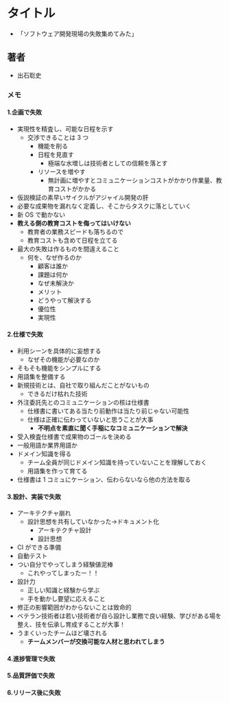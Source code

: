 # タイトル

- 「ソフトウェア開発現場の失敗集めてみた」

## 著者

- 出石聡史

### メモ

#### 1.企画で失敗

- 実現性を精査し、可能な日程を示す
  - 交渉できることは 3 つ
    - 機能を削る
    - 日程を見直す
      - 極端な水増しは技術者としての信頼を落とす
    - リソースを増やす
      - 無計画に増やすとコミュニケーションコストがかかり作業量、教育コストがかかる
- 仮説検証の素早いサイクルがアジャイル開発の肝
- 必要な成果物を漏れなく定義し、そこからタスクに落としていく
- 新 OS で動かない
- **教える側の教育コストを侮ってはいけない**
  - 教育者の業務スピードも落ちるので
  - 教育コストも含めて日程を立てる
- 最大の失敗は作るものを間違えること
  - 何を、なぜ作るのか
    - 顧客は誰か
    - 課題は何か
    - なぜ未解決か
    - メリット
    - どうやって解決する
    - 優位性
    - 実現性

#### 2.仕様で失敗

- 利用シーンを具体的に妄想する
  - なぜその機能が必要なのか
- そもそも機能をシンプルにする
- 用語集を整備する
- 新規技術とは、自社で取り組んだことがないもの
  - できるだけ枯れた技術
- 外注委託先とのコミュニケーションの核は仕様書
  - 仕様書に書いてある当たり前動作は当たり前じゃない可能性
  - 仕様は正確に伝わっていないと思うことが大事
    - **不明点を素直に聞く手稲になコミュニケーションで解決**
- 受入検査仕様書で成果物のゴールを決める
- 一般用語か業界用語か
- ドメイン知識を得る
  - チーム全員が同じドメイン知識を持っていないことを理解しておく
  - 用語集を作って育てる
- 仕様書は 1 コミュにケーション、伝わらないなら他の方法を取る

#### 3.設計、実装で失敗

- アーキテクチャ崩れ
  - 設計思想を共有していなかった->ドキュメント化
    - アーキテクチャ設計
    - 設計思想
- CI ができる準備
- 自動テスト
- つい自分でやってしまう経験値泥棒
  - これやってしまったー！！
- 設計力
  - 正しい知識と経験から学ぶ
  - 手を動かし要望に応えること
- 修正の影響範囲がわからないことは致命的
- ベテラン技術者は若い技術者が自ら設計し業務で良い経験、学びがある場を整え、技を伝承し育成することが大事！
- うまくいったチームほど壊される
  - **チームメンバーが交換可能な人材と思われてしまう**

#### 4.進捗管理で失敗

#### 5.品質評価で失敗

#### 6.リリース後に失敗
